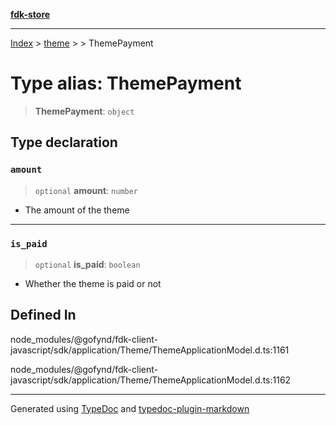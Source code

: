 [**fdk-store**](../../../README.md)
***

[Index](../../../API.md) > [theme](../../README.md) > [<internal>](../README.md) > ThemePayment

# Type alias: ThemePayment

> **ThemePayment**: `object`

## Type declaration

### `amount`

> `optional` **amount**: `number`

- The amount of the theme

***

### `is_paid`

> `optional` **is\_paid**: `boolean`

- Whether the theme is paid or not

## Defined In

node\_modules/@gofynd/fdk-client-javascript/sdk/application/Theme/ThemeApplicationModel.d.ts:1161

node\_modules/@gofynd/fdk-client-javascript/sdk/application/Theme/ThemeApplicationModel.d.ts:1162

***
Generated using [TypeDoc](https://typedoc.org/) and [typedoc-plugin-markdown](https://www.npmjs.com/package/typedoc-plugin-markdown)
